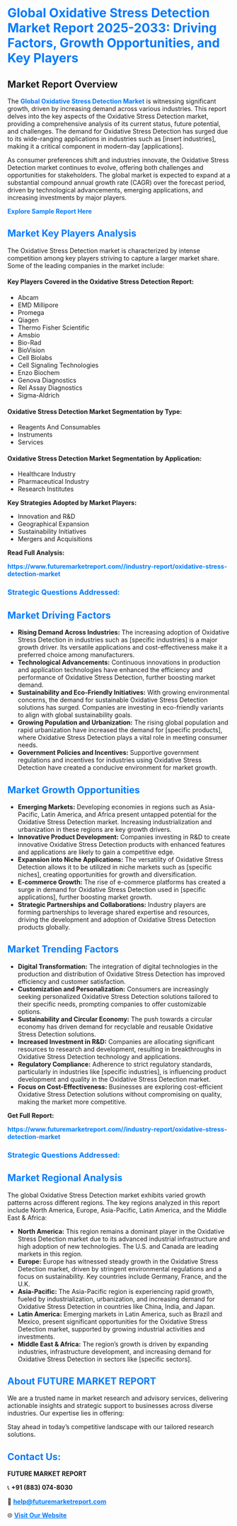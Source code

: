 <h1 style="color: #007BFF;">Global Oxidative Stress Detection Market Report 2025-2033: Driving Factors, Growth Opportunities, and Key Players</h1>

<section id="overview">
<h2>Market Report Overview</h2>
<p>The <a href="https://www.futuremarketreport.com//industry-report/oxidative-stress-detection-market" style="color: #007BFF; text-decoration: none;"><strong>Global Oxidative Stress Detection Market</strong></a> is witnessing significant growth, driven by increasing demand across various industries. This report delves into the key aspects of the Oxidative Stress Detection market, providing a comprehensive analysis of its current status, future potential, and challenges. The demand for Oxidative Stress Detection has surged due to its wide-ranging applications in industries such as [insert industries], making it a critical component in modern-day [applications].</p>
<p>As consumer preferences shift and industries innovate, the Oxidative Stress Detection market continues to evolve, offering both challenges and opportunities for stakeholders. The global market is expected to expand at a substantial compound annual growth rate (CAGR) over the forecast period, driven by technological advancements, emerging applications, and increasing investments by major players.</p>
</section>

<section id="overview">
<p><a href="https://www.futuremarketreport.com//request-sample/reportId=50827" style="color: #007BFF; text-decoration: none;"><strong>Explore Sample Report Here</strong></a></p>
</section>

<section id="key-players">
<h2 style="color: #007BFF;">Market Key Players Analysis</h2>
<p>The Oxidative Stress Detection market is characterized by intense competition among key players striving to capture a larger market share. Some of the leading companies in the market include:</p>
<h4>Key Players Covered in the Oxidative Stress Detection Report:</h4>
<ul><li>Abcam</li><li>EMD Millipore</li><li>Promega</li><li>Qiagen</li><li>Thermo Fisher Scientific</li><li>Amsbio</li><li>Bio-Rad</li><li>BioVision</li><li>Cell Biolabs</li><li>Cell Signaling Technologies</li><li>Enzo Biochem</li><li>Genova Diagnostics</li><li>Rel Assay Diagnostics</li><li>Sigma-Aldrich</li></ul>
<h4>Oxidative Stress Detection Market Segmentation by Type:</h4>
<ul><li>Reagents And Consumables</li><li>Instruments</li><li>Services</li></ul>

<h4>Oxidative Stress Detection Market Segmentation by Application:</h4>
<ul><li>Healthcare Industry</li><li>Pharmaceutical Industry</li><li>Research Institutes</li></ul>
<p><strong>Key Strategies Adopted by Market Players:</strong></p>
<ul>
<li>Innovation and R&D</li>
<li>Geographical Expansion</li>
<li>Sustainability Initiatives</li>
<li>Mergers and Acquisitions</li>
</ul>
</section>

<section>
<p><strong>Read Full Analysis: </strong></p><a href="https://www.futuremarketreport.com//industry-report/oxidative-stress-detection-market" style="color: #007BFF; text-decoration: none;"><strong>https://www.futuremarketreport.com//industry-report/oxidative-stress-detection-market</strong></a>
<h3 style="color: #007BFF;">Strategic Questions Addressed:</h3>
</section>

<section id="driving-factors">
<h2 style="color: #007BFF;">Market Driving Factors</h2>
<ul>
<li><strong>Rising Demand Across Industries:</strong> The increasing adoption of Oxidative Stress Detection in industries such as [specific industries] is a major growth driver. Its versatile applications and cost-effectiveness make it a preferred choice among manufacturers.</li>
<li><strong>Technological Advancements:</strong> Continuous innovations in production and application technologies have enhanced the efficiency and performance of Oxidative Stress Detection, further boosting market demand.</li>
<li><strong>Sustainability and Eco-Friendly Initiatives:</strong> With growing environmental concerns, the demand for sustainable Oxidative Stress Detection solutions has surged. Companies are investing in eco-friendly variants to align with global sustainability goals.</li>
<li><strong>Growing Population and Urbanization:</strong> The rising global population and rapid urbanization have increased the demand for [specific products], where Oxidative Stress Detection plays a vital role in meeting consumer needs.</li>
<li><strong>Government Policies and Incentives:</strong> Supportive government regulations and incentives for industries using Oxidative Stress Detection have created a conducive environment for market growth.</li>
</ul>
</section>

<section id="growth-opportunities">
<h2 style="color: #007BFF;">Market Growth Opportunities</h2>
<ul>
<li><strong>Emerging Markets:</strong> Developing economies in regions such as Asia-Pacific, Latin America, and Africa present untapped potential for the Oxidative Stress Detection market. Increasing industrialization and urbanization in these regions are key growth drivers.</li>
<li><strong>Innovative Product Development:</strong> Companies investing in R&D to create innovative Oxidative Stress Detection products with enhanced features and applications are likely to gain a competitive edge.</li>
<li><strong>Expansion into Niche Applications:</strong> The versatility of Oxidative Stress Detection allows it to be utilized in niche markets such as [specific niches], creating opportunities for growth and diversification.</li>
<li><strong>E-commerce Growth:</strong> The rise of e-commerce platforms has created a surge in demand for Oxidative Stress Detection used in [specific applications], further boosting market growth.</li>
<li><strong>Strategic Partnerships and Collaborations:</strong> Industry players are forming partnerships to leverage shared expertise and resources, driving the development and adoption of Oxidative Stress Detection products globally.</li>
</ul>
</section>

<section id="trending-factors">
<h2 style="color: #007BFF;">Market Trending Factors</h2>
<ul>
<li><strong>Digital Transformation:</strong> The integration of digital technologies in the production and distribution of Oxidative Stress Detection has improved efficiency and customer satisfaction.</li>
<li><strong>Customization and Personalization:</strong> Consumers are increasingly seeking personalized Oxidative Stress Detection solutions tailored to their specific needs, prompting companies to offer customizable options.</li>
<li><strong>Sustainability and Circular Economy:</strong> The push towards a circular economy has driven demand for recyclable and reusable Oxidative Stress Detection solutions.</li>
<li><strong>Increased Investment in R&D:</strong> Companies are allocating significant resources to research and development, resulting in breakthroughs in Oxidative Stress Detection technology and applications.</li>
<li><strong>Regulatory Compliance:</strong> Adherence to strict regulatory standards, particularly in industries like [specific industries], is influencing product development and quality in the Oxidative Stress Detection market.</li>
<li><strong>Focus on Cost-Effectiveness:</strong> Businesses are exploring cost-efficient Oxidative Stress Detection solutions without compromising on quality, making the market more competitive.</li>
</ul>
</section>

<section>
<p><strong>Get Full Report: </strong></p><a href="https://www.futuremarketreport.com//industry-report/oxidative-stress-detection-market" style="color: #007BFF; text-decoration: none;"><strong>https://www.futuremarketreport.com//industry-report/oxidative-stress-detection-market</strong></a>
<h3 style="color: #007BFF;">Strategic Questions Addressed:</h3>
</section>


<section id="regional-analysis">
<h2 style="color: #007BFF;">Market Regional Analysis</h2>
<p>The global Oxidative Stress Detection market exhibits varied growth patterns across different regions. The key regions analyzed in this report include North America, Europe, Asia-Pacific, Latin America, and the Middle East & Africa:</p>
<ul>
<li><strong>North America:</strong> This region remains a dominant player in the Oxidative Stress Detection market due to its advanced industrial infrastructure and high adoption of new technologies. The U.S. and Canada are leading markets in this region.</li>
<li><strong>Europe:</strong> Europe has witnessed steady growth in the Oxidative Stress Detection market, driven by stringent environmental regulations and a focus on sustainability. Key countries include Germany, France, and the U.K.</li>
<li><strong>Asia-Pacific:</strong> The Asia-Pacific region is experiencing rapid growth, fueled by industrialization, urbanization, and increasing demand for Oxidative Stress Detection in countries like China, India, and Japan.</li>
<li><strong>Latin America:</strong> Emerging markets in Latin America, such as Brazil and Mexico, present significant opportunities for the Oxidative Stress Detection market, supported by growing industrial activities and investments.</li>
<li><strong>Middle East & Africa:</strong> The region’s growth is driven by expanding industries, infrastructure development, and increasing demand for Oxidative Stress Detection in sectors like [specific sectors].</li>
</ul>
</section>

<footer>
<h2 style="color: #007BFF;">About FUTURE MARKET REPORT</h2>
<p>We are a trusted name in market research and advisory services, delivering actionable insights and strategic support to businesses across diverse industries. Our expertise lies in offering:</p>

<p>Stay ahead in today’s competitive landscape with our tailored research solutions.</p>

<h2 style="color: #007BFF;">Contact Us:</h2>
<p><strong>FUTURE MARKET REPORT</strong></p>
<p>📞 <strong>+91 (883) 074-8030</strong></p>
<p>📧 <strong><a href="mailto:help@futuremarketreport.com" style="color: #007BFF;">help@futuremarketreport.com</a></strong></p>
<p>🌐 <strong><a href="https://www.futuremarketreport.com/" style="color: #007BFF;">Visit Our Website</a></strong></p>
</footer>